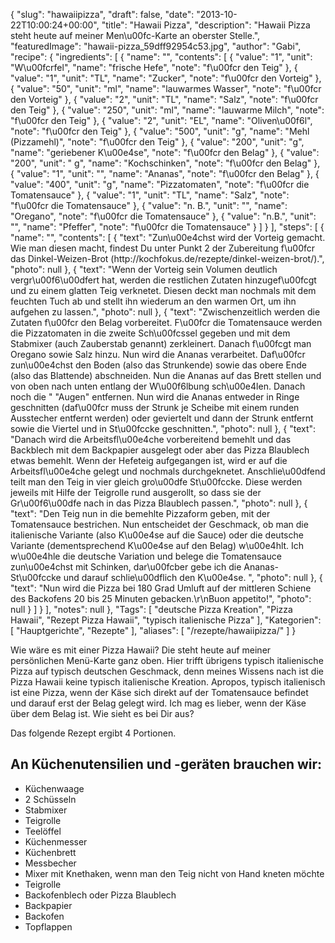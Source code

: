 {
    "slug": "hawaiipizza",
    "draft": false,
    "date": "2013-10-22T10:00:24+00:00",
    "title": "Hawaii Pizza",
    "description": "Hawaii Pizza steht heute auf meiner Men\u00fc-Karte an oberster Stelle.",
    "featuredImage": "hawaii-pizza_59dff92954c53.jpg",
    "author": "Gabi",
    "recipe": {
        "ingredients": [
            {
                "name": "",
                "contents": [
                    {
                        "value": "1",
                        "unit": "W\u00fcrfel",
                        "name": "frische Hefe",
                        "note": "f\u00fcr den Teig"
                    },
                    {
                        "value": "1",
                        "unit": "TL",
                        "name": "Zucker",
                        "note": "f\u00fcr den Vorteig"
                    },
                    {
                        "value": "50",
                        "unit": "ml",
                        "name": "lauwarmes Wasser",
                        "note": "f\u00fcr den Vorteig"
                    },
                    {
                        "value": "2",
                        "unit": "TL",
                        "name": "Salz",
                        "note": "f\u00fcr den Teig"
                    },
                    {
                        "value": "250",
                        "unit": "ml",
                        "name": "lauwarme Milch",
                        "note": "f\u00fcr den Teig"
                    },
                    {
                        "value": "2",
                        "unit": "EL",
                        "name": "Oliven\u00f6l",
                        "note": "f\u00fcr den Teig"
                    },
                    {
                        "value": "500",
                        "unit": "g",
                        "name": "Mehl (Pizzamehl)",
                        "note": "f\u00fcr den Teig"
                    },
                    {
                        "value": "200",
                        "unit": "g",
                        "name": "geriebener K\u00e4se",
                        "note": "f\u00fcr den Belag"
                    },
                    {
                        "value": "200",
                        "unit": " g",
                        "name": "Kochschinken",
                        "note": "f\u00fcr den Belag"
                    },
                    {
                        "value": "1",
                        "unit": "",
                        "name": "Ananas",
                        "note": "f\u00fcr den Belag"
                    },
                    {
                        "value": "400",
                        "unit": "g",
                        "name": "Pizzatomaten",
                        "note": "f\u00fcr die Tomatensauce"
                    },
                    {
                        "value": "1",
                        "unit": "TL",
                        "name": "Salz",
                        "note": "f\u00fcr die Tomatensauce"
                    },
                    {
                        "value": "n. B.",
                        "unit": "",
                        "name": "Oregano",
                        "note": "f\u00fcr die Tomatensauce"
                    },
                    {
                        "value": "n.B.",
                        "unit": "",
                        "name": "Pfeffer",
                        "note": "f\u00fcr die Tomatensauce"
                    }
                ]
            }
        ],
        "steps": [
            {
                "name": "",
                "contents": [
                    {
                        "text": "Zun\u00e4chst wird der Vorteig gemacht. Wie man diesen macht, findest Du unter Punkt 2 der Zubereitung f\u00fcr das Dinkel-Weizen-Brot (http:\/\/kochfokus.de\/rezepte\/dinkel-weizen-brot\/).",
                        "photo": null
                    },
                    {
                        "text": "Wenn der Vorteig sein Volumen deutlich vergr\u00f6\u00dfert hat, werden die restlichen Zutaten hinzugef\u00fcgt und zu einem glatten Teig verknetet. Diesen deckt man nochmals mit dem feuchten Tuch ab und stellt ihn wiederum an den warmen Ort, um ihn aufgehen zu lassen.",
                        "photo": null
                    },
                    {
                        "text": "Zwischenzeitlich werden die Zutaten f\u00fcr den Belag vorbereitet. F\u00fcr die Tomatensauce werden die Pizzatomaten in die zweite Sch\u00fcssel gegeben und mit dem Stabmixer (auch Zauberstab genannt) zerkleinert. Danach f\u00fcgt man Oregano sowie Salz hinzu. Nun wird die Ananas verarbeitet. Daf\u00fcr zun\u00e4chst den Boden  (also das Strunkende) sowie das obere Ende (also das Blattende) abschneiden. Nun die Ananas auf das Brett stellen und von oben nach unten entlang der W\u00f6lbung sch\u00e4len. Danach noch die \" \"Augen\" entfernen. Nun wird die Ananas entweder in Ringe geschnitten (daf\u00fcr muss der Strunk je Scheibe mit einem runden Ausstecher entfernt werden) oder geviertelt und dann der Strunk entfernt sowie die Viertel  und in St\u00fccke geschnitten.",
                        "photo": null
                    },
                    {
                        "text": "Danach wird die  Arbeitsfl\u00e4che vorbereitend bemehlt und das Backblech mit dem Backpapier ausgelegt oder aber das Pizza Blaublech etwas bemehlt. Wenn der Hefeteig aufgegangen ist, wird er auf die Arbeitsfl\u00e4che gelegt und nochmals durchgeknetet. Anschlie\u00dfend teilt man den Teig in vier gleich gro\u00dfe St\u00fccke. Diese werden jeweils mit Hilfe der Teigrolle rund ausgerollt, so dass sie der Gr\u00f6\u00dfe nach in das Pizza Blaublech passen.",
                        "photo": null
                    },
                    {
                        "text": "Den Teig nun in die bemehlte Pizzaform geben, mit der Tomatensauce bestrichen. Nun entscheidet der Geschmack, ob man die italienische Variante (also K\u00e4se auf die Sauce) oder die deutsche Variante (dementsprechend K\u00e4se auf den Belag) w\u00e4hlt. Ich w\u00e4hle die deutsche Variation und belege die Tomatensauce zun\u00e4chst mit Schinken, dar\u00fcber gebe ich die Ananas-St\u00fccke und darauf schlie\u00dflich den K\u00e4se. ",
                        "photo": null
                    },
                    {
                        "text": "Nun wird die Pizza bei 180 Grad Umluft auf der mittleren Schiene des Backofens 20 bis 25 Minuten gebacken.\r\nBuon appetito!",
                        "photo": null
                    }
                ]
            }
        ],
        "notes": null
    },
    "Tags": [
        "deutsche Pizza Kreation",
        "Pizza Hawaii",
        "Rezept Pizza Hawaii",
        "typisch italienische Pizza"
    ],
    "Kategorien": [
        "Hauptgerichte",
        "Rezepte"
    ],
    "aliases": [
        "\/rezepte\/hawaiipizza\/"
    ]
}

Wie wäre es mit einer Pizza Hawaii? Die steht heute auf meiner persönlichen Menü-Karte ganz oben. Hier trifft übrigens typisch italienische Pizza auf typisch deutschen Geschmack, denn meines Wissens nach ist die Pizza Hawaii keine typisch italienische Kreation. Apropos, typisch italienisch ist eine Pizza, wenn der Käse sich direkt auf der Tomatensauce befindet und darauf erst der Belag gelegt wird. Ich mag es lieber, wenn der Käse über dem Belag ist. Wie sieht es bei Dir aus?

Das folgende Rezept ergibt 4 Portionen.

## An Küchenutensilien und -geräten brauchen wir:

 * Küchenwaage
 * 2 Schüsseln
 * Stabmixer
 * Teigrolle
 * Teelöffel
 * Küchenmesser
 * Küchenbrett
 * Messbecher
 * Mixer mit Knethaken, wenn man den Teig nicht von Hand kneten möchte
 * Teigrolle
 * Backofenblech oder Pizza Blaublech
 * Backpapier
 * Backofen
 * Topflappen